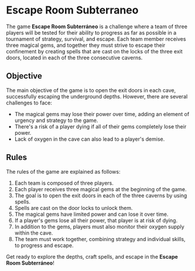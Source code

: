 # Escape Room Subterraneo

The game **Escape Room Subterráneo** is a challenge where a team of three players will be tested for their ability to progress as far as possible in a tournament of strategy, survival, and escape. Each team member receives three magical gems, and together they must strive to escape their confinement by creating spells that are cast on the locks of the three exit doors, located in each of the three consecutive caverns.

## Objective

The main objective of the game is to open the exit doors in each cave, successfully escaping the underground depths. However, there are several challenges to face:

- The magical gems may lose their power over time, adding an element of urgency and strategy to the game.
- There's a risk of a player dying if all of their gems completely lose their power.
- Lack of oxygen in the cave can also lead to a player's demise.

## Rules

The rules of the game are explained as follows:

1. Each team is composed of three players.
2. Each player receives three magical gems at the beginning of the game.
3. The goal is to open the exit doors in each of the three caverns by using spells.
4. Spells are cast on the door locks to unlock them.
5. The magical gems have limited power and can lose it over time.
6. If a player's gems lose all their power, that player is at risk of dying.
7. In addition to the gems, players must also monitor their oxygen supply within the cave.
8. The team must work together, combining strategy and individual skills, to progress and escape.

Get ready to explore the depths, craft spells, and escape in the **Escape Room Subterráneo**!
